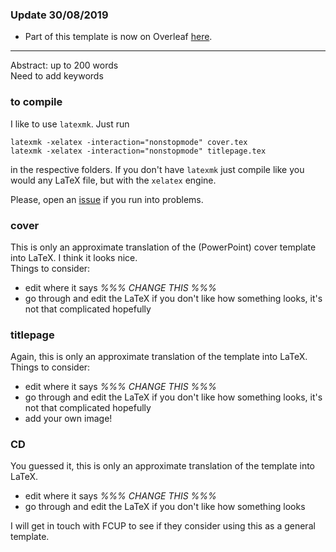 ### Update 30/08/2019

- Part of this template is now on Overleaf [here](https://www.overleaf.com/read/zvxhhxynwpkg).

---

Abstract: up to 200 words  
Need to add keywords


### to compile

I like to use `latexmk`. Just run

    latexmk -xelatex -interaction="nonstopmode" cover.tex
    latexmk -xelatex -interaction="nonstopmode" titlepage.tex

in the respective folders.
If you don't have `latexmk` just compile like you would any LaTeX file, but with the `xelatex` engine.

Please, open an [issue](https://github.com/j-faria/fcupPhD/issues) if you run into problems.


### cover

This is only an approximate translation of the (PowerPoint) cover template into LaTeX. I think it looks nice.  
Things to consider:

   - edit where it says *%%% CHANGE THIS %%%*
   - go through and edit the LaTeX if you don't like how something looks, it's not that complicated hopefully


### titlepage

Again, this is only an approximate translation of the template into LaTeX. 
Things to consider:

   - edit where it says *%%% CHANGE THIS %%%*
   - go through and edit the LaTeX if you don't like how something looks, it's not that complicated hopefully
   - add your own image!


### CD

You guessed it, this is only an approximate translation of the template into LaTeX. 

   - edit where it says *%%% CHANGE THIS %%%*
   - go through and edit the LaTeX if you don't like how something looks



I will get in touch with FCUP to see if they consider using this as a general template.
